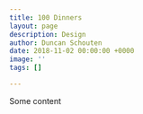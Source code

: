 ```yaml
---
title: 100 Dinners
layout: page
description: Design
author: Duncan Schouten
date: 2018-11-02 00:00:00 +0000
image: ''
tags: []

---
```

Some content